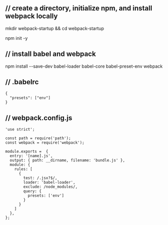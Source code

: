 ## // create a directory, initialize npm, and install webpack locally

mkdir webpack-startup && cd webpack-startup

npm init -y

## // install babel and webpack

npm install --save-dev babel-loader babel-core babel-preset-env webpack

## // .babelrc

```
{
  "presets": ["env"]
}
```

## // webpack.config.js

```
'use strict';

const path = require('path');
const webpack = require('webpack');
 
module.exports =  {
  entry: '[name].js',
  output: { path: __dirname, filename: 'bundle.js' },
  module: {
    rules: [
      {
        test: /.jsx?$/,
        loader: 'babel-loader',
        exclude: /node_modules/,
        query: {
          presets: ['env']
        }
      }
    ]
  },
};
```
